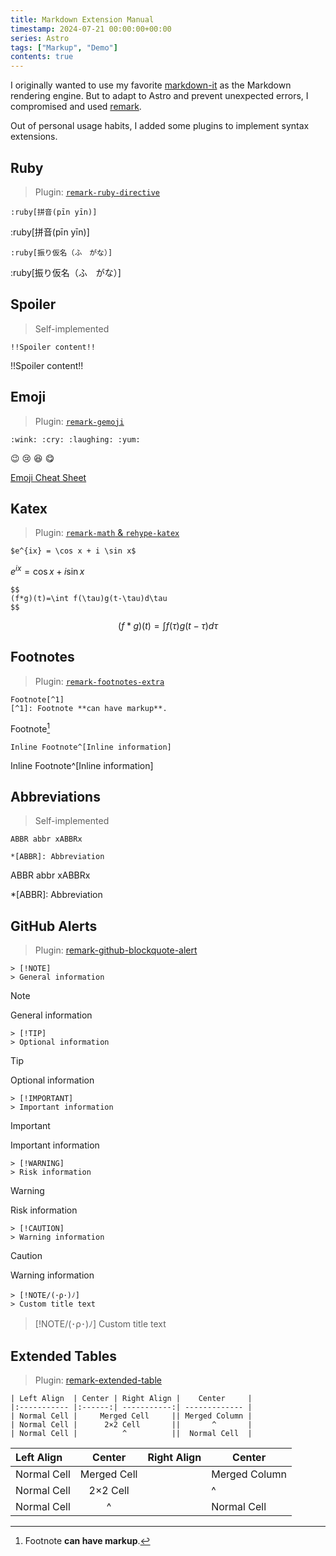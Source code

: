 ```yaml
---
title: Markdown Extension Manual
timestamp: 2024-07-21 00:00:00+00:00
series: Astro
tags: ["Markup", "Demo"]
contents: true
---
```


I originally wanted to use my favorite [markdown-it](https://github.com/markdown-it/markdown-it) as the Markdown rendering engine. But to adapt to Astro and prevent unexpected errors, I compromised and used [remark](https://github.com/remarkjs/remark).

Out of personal usage habits, I added some plugins to implement syntax extensions.

## Ruby

> Plugin: [`remark-ruby-directive`](https://github.com/brklntmhwk/remark-ruby-directive)

```
:ruby[拼音(pīn yīn)]
```

:ruby[拼音(pīn yīn)]

```
:ruby[振り仮名（ふ　がな）]
```

:ruby[振り仮名（ふ　がな）]

## Spoiler

> Self-implemented

```
!!Spoiler content!!
```

!!Spoiler content!!

## Emoji

> Plugin: [`remark-gemoji`](https://github.com/remarkjs/remark-gemoji)

```
:wink: :cry: :laughing: :yum:
```

:wink: :cry: :laughing: :yum:

[Emoji Cheat Sheet](https://github.com/ikatyang/emoji-cheat-sheet?tab=readme-ov-file#table-of-contents)

## Katex

> Plugin: [`remark-math` & `rehype-katex`](https://github.com/remarkjs/remark-math)

```
$e^{ix} = \cos x + i \sin x$
```

$e^{ix} = \cos x + i \sin x$

```
$$
(f*g)(t)=\int f(\tau)g(t-\tau)d\tau
$$
```

$$
(f*g)(t)=\int f(\tau)g(t-\tau)d\tau
$$

## Footnotes

> Plugin: [`remark-footnotes-extra`](https://github.com/miaobuao/remark-footnotes-extra)

```
Footnote[^1]
[^1]: Footnote **can have markup**.
```

Footnote[^1]
[^1]: Footnote **can have markup**.

```
Inline Footnote^[Inline information]
```

Inline Footnote^[Inline information]

## Abbreviations

> Self-implemented

```
ABBR abbr xABBRx

*[ABBR]: Abbreviation
```

ABBR abbr xABBRx

*[ABBR]: Abbreviation

## GitHub Alerts

> Plugin: [remark-github-blockquote-alert](https://github.com/jaywcjlove/remark-github-blockquote-alert)

```
> [!NOTE]
> General information
```

> [!NOTE]
> General information

```
> [!TIP]
> Optional information
```

> [!TIP]
> Optional information

```
> [!IMPORTANT]
> Important information
```

> [!IMPORTANT]
> Important information

```
> [!WARNING]
> Risk information
```

> [!WARNING]
> Risk information

```
> [!CAUTION]
> Warning information
```

> [!CAUTION]
> Warning information

```
> [!NOTE/(･ρ･)ﾉ]
> Custom title text
```

> [!NOTE/(･ρ･)ﾉ]
> Custom title text

## Extended Tables

> Plugin: [remark-extended-table](https://github.com/wataru-chocola/remark-extended-table)

```
| Left Align  | Center | Right Align |    Center     |
|:----------- |:------:| -----------:| ------------- |
| Normal Cell |     Merged Cell     || Merged Column |
| Normal Cell |      2×2 Cell       ||       ^       |
| Normal Cell |          ^          ||  Normal Cell  |
```

| Left Align | Center | Right Align | Center |
|:- |:-:| -:| - |
| Normal Cell | Merged Cell || Merged Column |
| Normal Cell | 2×2 Cell ||^|
| Normal Cell | ^ || Normal Cell |
